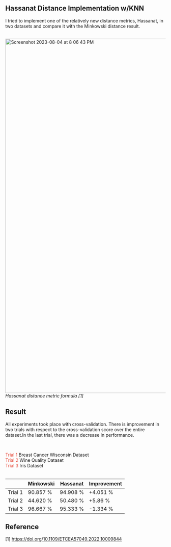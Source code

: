 ## Hassanat Distance Implementation w/KNN

<p>I tried to implement one of the relatively new distance metrics, Hassanat, in two datasets and compare it with the Minkowski distance result.
</p><br>

<img width="1111" alt="Screenshot 2023-08-04 at 8 06 43 PM" src="https://github.com/john-fante/hassanat-distance-implementation-knn/assets/50263592/496e9a54-5121-4360-bef1-12416e130811">
<i > Hassanat distance metric formula [1] </i><br>

## Result
<p>
All experiments took place with cross-validation. There is improvement in two trials with respect to the cross-validation score over the entire dataset.In the last trial, there was a decrease in performance.</p><br>

<span style="color:#e74c3c;"> Trial 1 </span> Breast Cancer Wisconsin Dataset <br>
<span style="color:#e74c3c;"> Trial 2 </span> Wine Quality Dataset <br>
<span style="color:#e74c3c;"> Trial 3 </span> Iris Dataset
<br>
<br>

|         	| Minkowski 	| Hassanat 	| Improvement 	|
|---------	|-----------	|----------	|-------------	|
| Trial 1 	| 90.857 %  	| 94.908 % 	| +4.051 %    	|
| Trial 2 	| 44.620 %  	| 50.480 % 	| +5.86 %     	|
| Trial 3 	| 96.667 %  	| 95.333 % 	| -1.334 %    	|




## Reference 
[1] https://doi.org/10.1109/ETCEA57049.2022.10009844
